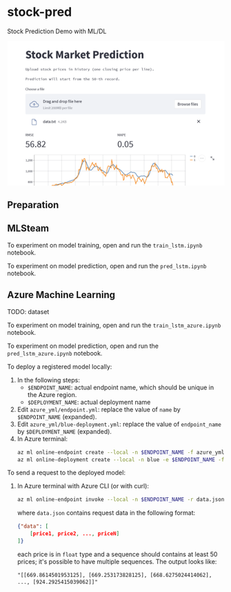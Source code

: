 # stock-pred
Stock Prediction Demo with ML/DL

![Cover](cover.png)

## Preparation

## MLSteam

To experiment on model training, open and run the `train_lstm.ipynb` notebook.

To experiment on model prediction, open and run the `pred_lstm.ipynb` notebook.

## Azure Machine Learning

TODO: dataset

To experiment on model training, open and run the `train_lstm_azure.ipynb` notebook.

To experiment on model prediction, open and run the `pred_lstm_azure.ipynb` notebook.

To deploy a registered model locally:

1. In the following steps:
   - `$ENDPOINT_NAME`: actual endpoint name, which should be unique in the Azure region.
   - `$DEPLOYMENT_NAME`: actual deployment name
   <!--- `$INSTANCE_TYPE`: a supported instance type as mentioned [here](https://docs.microsoft.com/en-us/azure/machine-learning/reference-managed-online-endpoints-vm-sku-list).-->
1. Edit `azure_yml/endpoint.yml`: replace the value of `name` by `$ENDPOINT_NAME` (expanded).
1. Edit `azure_yml/blue-deployment.yml`: replace the value of `endpoint_name` by `$DEPLOYMENT_NAME` (expanded)<!-- and replace the value of `instance_type` (expanded)-->.
1. In Azure terminal:
   ```bash
   az ml online-endpoint create --local -n $ENDPOINT_NAME -f azure_yml/endpoint.yml
   az ml online-deployment create --local -n blue -e $ENDPOINT_NAME -f azure_yml/blue-deployment.yml
   ```

To send a request to the deployed model:

1. In Azure terminal with Azure CLI (or with curl):
   ```bash
   az ml online-endpoint invoke --local -n $ENDPOINT_NAME -r data.json
   ```
   where `data.json` contains request data in the following format:
   ```json
   {"data": [
       [price1, price2, ..., priceN]
   ]}
   ```
   each price is in `float` type and a sequence should contains at least 50 prices; it's possible to have multiple sequences.
   The output looks like:
   ```
   "[[669.8614501953125], [669.253173828125], [668.6275024414062], ..., [924.2925415039062]]"
   ```